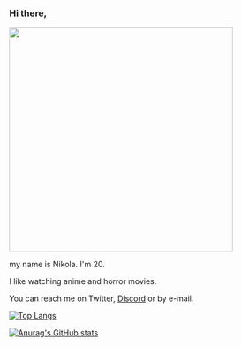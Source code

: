 ### Hi there,

<img src="https://c.tenor.com/h6OBajx3djQAAAAC/rena-ryuugu-rena.gif" width="405">

  my name is Nikola.
  I'm 20.

  I like watching anime and horror movies.

  You can reach me on Twitter, [Discord](https://discordapp.com/users/261137802031398912) or by e-mail.

[![Top Langs](https://github-readme-stats.vercel.app/api/top-langs/?username=ShiNoNeko47&exclude_repo=dotfiles&layout=compact&theme=dark)](https://github.com/anuraghazra/github-readme-stats)

[![Anurag's GitHub stats](https://github-readme-stats.vercel.app/api?username=ShiNoNeko47&theme=dark)](https://github.com/anuraghazra/github-readme-stats)
